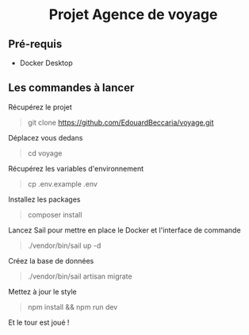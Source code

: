 <h1 align="center">
Projet Agence de voyage
</h1>

## Pré-requis

* Docker Desktop


## Les commandes à lancer

Récupérez le projet

> git clone https://github.com/EdouardBeccaria/voyage.git

Déplacez vous dedans

> cd voyage  

Récupérez les variables d'environnement

> cp .env.example .env  

Installez les packages 

> composer install  

Lancez Sail pour mettre en place le Docker et l'interface de commande

> ./vendor/bin/sail up -d

Créez la base de données

>./vendor/bin/sail artisan migrate

Mettez à jour le style

> npm install && npm run dev  

Et le tour est joué !


